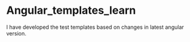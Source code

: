 # Angular_templates_learn
I have developed the test templates based on changes in latest angular version.
